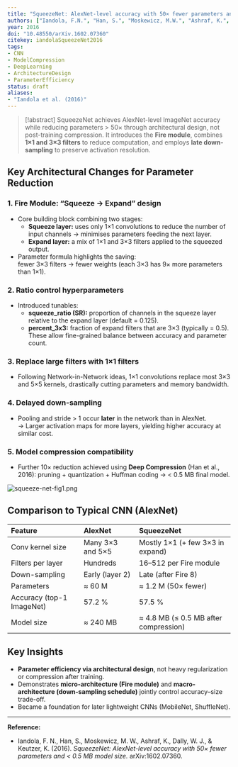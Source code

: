 ```yaml
---
title: "SqueezeNet: AlexNet-level accuracy with 50× fewer parameters and < 0.5 MB model size"
authors: ["Iandola, F.N.", "Han, S.", "Moskewicz, M.W.", "Ashraf, K.", "Dally, W.J.", "Keutzer, K."]
year: 2016
doi: "10.48550/arXiv.1602.07360"
citekey: iandolaSqueezeNet2016
tags:
- CNN
- ModelCompression
- DeepLearning
- ArchitectureDesign
- ParameterEfficiency
status: draft
aliases:
- "Iandola et al. (2016)"
---
```


> [!abstract]
> SqueezeNet achieves AlexNet-level ImageNet accuracy while reducing parameters > 50× through architectural design, not post-training compression. It introduces the **Fire module**, combines **1×1 and 3×3 filters** to reduce computation, and employs **late down-sampling** to preserve activation resolution.

## Key Architectural Changes for Parameter Reduction

### 1. **Fire Module: “Squeeze → Expand” design**
* Core building block combining two stages:
  * **Squeeze layer:** uses only 1×1 convolutions to reduce the number of input channels → minimises parameters feeding the next layer.
  * **Expand layer:** a mix of 1×1 and 3×3 filters applied to the squeezed output.
* Parameter formula highlights the saving:  
  fewer 3×3 filters → fewer weights (each 3×3 has 9× more parameters than 1×1).

### 2. **Ratio control hyperparameters**
* Introduced tunables:
  * **squeeze_ratio (SR):** proportion of channels in the squeeze layer relative to the expand layer (default = 0.125).
  * **percent_3x3:** fraction of expand filters that are 3×3 (typically = 0.5).  
  These allow fine-grained balance between accuracy and parameter count.

### 3. **Replace large filters with 1×1 filters**
* Following Network-in-Network ideas, 1×1 convolutions replace most 3×3 and 5×5 kernels, drastically cutting parameters and memory bandwidth.

### 4. **Delayed down-sampling**
* Pooling and stride > 1 occur **later** in the network than in AlexNet.  
  → Larger activation maps for more layers, yielding higher accuracy at similar cost.

### 5. **Model compression compatibility**
* Further 10× reduction achieved using **Deep Compression** (Han et al., 2016): pruning + quantization + Huffman coding → < 0.5 MB final model.

![squeeze-net-fig1.png](../../../../_media/squeeze-net-fig1.png)

## Comparison to Typical CNN (AlexNet)

| Feature | AlexNet | SqueezeNet |
|:--|:--|:--|
| Conv kernel size | Many 3×3 and 5×5 | Mostly 1×1 (+ few 3×3 in expand) |
| Filters per layer | Hundreds | 16–512 per Fire module |
| Down-sampling | Early (layer 2) | Late (after Fire 8) |
| Parameters | ≈ 60 M | ≈ 1.2 M (50× fewer) |
| Accuracy (top-1 ImageNet) | 57.2 % | 57.5 % |
| Model size | ≈ 240 MB | ≈ 4.8 MB (≤ 0.5 MB after compression) |

## Key Insights

* **Parameter efficiency via architectural design**, not heavy regularization or compression after training.  
* Demonstrates **micro-architecture (Fire module)** and **macro-architecture (down-sampling schedule)** jointly control accuracy–size trade-off.  
* Became a foundation for later lightweight CNNs (MobileNet, ShuffleNet).

---

**Reference:**  
* Iandola, F. N., Han, S., Moskewicz, M. W., Ashraf, K., Dally, W. J., & Keutzer, K. (2016). *SqueezeNet: AlexNet-level accuracy with 50× fewer parameters and < 0.5 MB model size.* arXiv:1602.07360.  